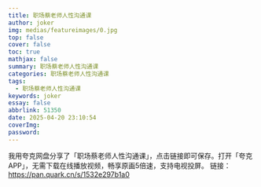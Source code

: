 ```yaml
---
title: 职场蔡老师人性沟通课
author: joker
img: medias/featureimages/0.jpg
top: false
cover: false
toc: true
mathjax: false
summary: 职场蔡老师人性沟通课
categories: 职场蔡老师人性沟通课
tags:
  - 职场蔡老师人性沟通课
keywords: joker
essay: false
abbrlink: 51350
date: 2025-04-20 23:10:54
coverImg:
password:
---
```


我用夸克网盘分享了「职场蔡老师人性沟通课」，点击链接即可保存。打开「夸克APP」，无需下载在线播放视频，畅享原画5倍速，支持电视投屏。
链接：https://pan.quark.cn/s/1532e297b1a0
